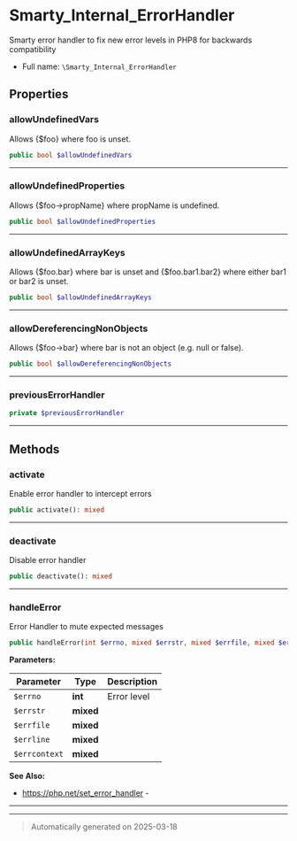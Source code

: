 
# Smarty_Internal_ErrorHandler

Smarty error handler to fix new error levels in PHP8 for backwards compatibility



* Full name: `\Smarty_Internal_ErrorHandler`



## Properties


### allowUndefinedVars

Allows {$foo} where foo is unset.

```php
public bool $allowUndefinedVars
```






***

### allowUndefinedProperties

Allows {$foo->propName} where propName is undefined.

```php
public bool $allowUndefinedProperties
```






***

### allowUndefinedArrayKeys

Allows {$foo.bar} where bar is unset and {$foo.bar1.bar2} where either bar1 or bar2 is unset.

```php
public bool $allowUndefinedArrayKeys
```






***

### allowDereferencingNonObjects

Allows {$foo->bar} where bar is not an object (e.g. null or false).

```php
public bool $allowDereferencingNonObjects
```






***

### previousErrorHandler



```php
private $previousErrorHandler
```






***

## Methods


### activate

Enable error handler to intercept errors

```php
public activate(): mixed
```












***

### deactivate

Disable error handler

```php
public deactivate(): mixed
```












***

### handleError

Error Handler to mute expected messages

```php
public handleError(int $errno, mixed $errstr, mixed $errfile, mixed $errline, mixed $errcontext = []): bool
```








**Parameters:**

| Parameter | Type | Description |
|-----------|------|-------------|
| `$errno` | **int** | Error level |
| `$errstr` | **mixed** |  |
| `$errfile` | **mixed** |  |
| `$errline` | **mixed** |  |
| `$errcontext` | **mixed** |  |





**See Also:**

* https://php.net/set_error_handler - 

***


***
> Automatically generated on 2025-03-18
